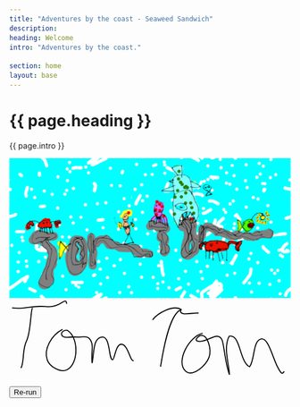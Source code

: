 ```yaml
---
title: "Adventures by the coast - Seaweed Sandwich"
description: 
heading: Welcome
intro: "Adventures by the coast."

section: home
layout: base
---
```




<h1>{{ page.heading }}</h1>
<p>{{ page.intro }}</p>

<img src="assets/images/ss-logo-w-bg.png" alt="Seaweed Sandwich" />

<svg id="t1" xmlns="http://www.w3.org/2000/svg" width="550" height="150" viewBox="0 0 275 75">
  <path fill="none" stroke="#000" d="M22.5 8c-1.8 3-1.4 23.7-5.8 32.4-4.3 8.6-2 21.3-5.4 26.3"/>
  <path fill="none" stroke="#000" d="M2.6 8C14 10 21.3 5.3 36 6.8 51 8.3 55-4 56 4"/>
  <path fill="none" stroke="#000" d="M52 29c-10.8 5.5-18.6 19.2-15 29.7 2.4 7 13.8 13.3 20 9.4 10.7-6.3 10.8-31 0-38-2-1-6.4 1-6 3.7.7 5 10 2 15 2.7 3.8.6 9-1.7 11.7 1 6 5.6 1.8 14 3.2 24.4 2-8.5.4-25 10-25.4 8-.4 6 21.7 10 22.2 2 .2 2.7-14.8 8.4-15.2 6.7-.4 9 17.8 12.2 16"/>
  <path fill="none" stroke="#000" d="M167.3 10c-11.8 5.5-17.6 44.2-19.5 55.4"/>
  <path fill="none" stroke="#000" d="M140 19.8c5-7 20.4-15 28-10.2-4 7.3 12.7 2.8 17 3.5"/>
  <path fill="none" stroke="#000" d="M189 32.8c-13.3 2.8-26.8 28-16.7 37 6.7 6 20.3-5.3 23-13.8 2.5-7.2-1.2-22.5-8.6-21-1.8.5-8.2 6 .2 5.7 8-.2 17-10 21-1.5 2 4.2 3 23 7.3 34-.3-10-6.3-26.2-.3-37.5 11.3-2.6 9.8 25 20 29.8 5.4-7 2.8-26 11.7-27.2 6.7-.8 11 18.7 15.6 27.3 3 5.7 4.4 8.2 6.5 4.4"/>
</svg>

<button id="rerun">Re-run</button>

<script>

var msPerPixel = 5;
var delay = 0;

anim();

$("#rerun").on("click", function() { delay = 0; anim(); });

function anim () {
  $("#t1 path").each( function (index, value) {
    init(this);
  });
}

function init (el){
  var len = el.getTotalLength();
  el.style.strokeDasharray = len + " " + len * 2;
  el.style.strokeDashoffset = len;
  el.getBoundingClientRect();
  var duration = msPerPixel * len;
  $(el).velocity({
      properties: { strokeDashoffset: 0 },
      options: {duration: duration, delay: delay, easing: "linear"}
  });
  delay = delay + duration;
}

</script>